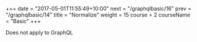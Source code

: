 +++
date = "2017-05-01T11:55:49+10:00"
next = "/graphqlbasic/16"
prev = "/graphqlbasic/14"
title = "Normalize"
weight = 15
course = 2
courseName = "Basic"
+++

Does not apply to GraphQL
